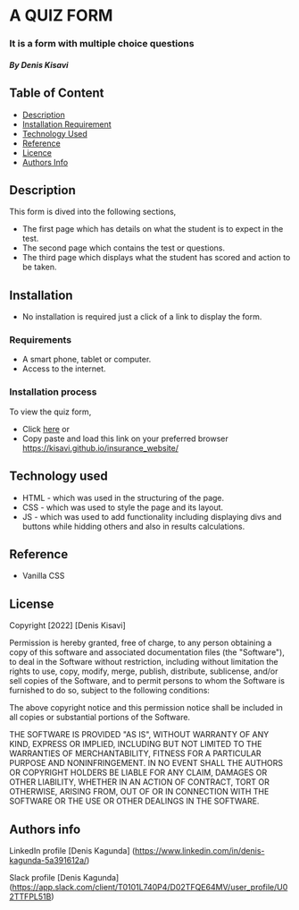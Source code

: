 # A QUIZ FORM
### It is a form with multiple choice questions
##### By Denis Kisavi

## Table of Content

+ [Description](#description)
+ [Installation Requirement](#installation)
+ [Technology Used](#technology-used)
+ [Reference](#reference)
+ [Licence](#licence)
+ [Authors Info](#author-Info)

## Description
This form is dived into the following sections,
 + The first page which has details on what the student is to expect in the test.
 + The second page which contains the test or questions.
 + The third page which displays what the student has scored and action to be taken.
 
 ## Installation
  + No installation is required just a click of a link to display the form.
 ### Requirements
  + A smart phone, tablet or computer.
  + Access to the internet.

   ### Installation process
  To view the quiz form,
  + Click <a href="https://kisavi.github.io/insurance_website/">here</a> or
  + Copy paste and load this link on your preferred browser https://kisavi.github.io/insurance_website/
  
  ## Technology used
  + HTML - which was used in the structuring of the page.
  + CSS - which was used to style the page and its layout.
  + JS - which was used to add functionality including displaying divs and buttons while hidding others and also in results calculations.
  
  ## Reference
  + Vanilla CSS
  
  ## License
  
Copyright [2022] [Denis Kisavi]
  
Permission is hereby granted, free of charge, to any person obtaining a copy of this software and associated documentation files (the "Software"), to deal in the Software without restriction, including without limitation the rights to use, copy, modify, merge, publish, distribute, sublicense, and/or sell copies of the Software, and to permit persons to whom the Software is furnished to do so, subject to the following conditions:

The above copyright notice and this permission notice shall be included in all copies or substantial portions of the Software.

THE SOFTWARE IS PROVIDED "AS IS", WITHOUT WARRANTY OF ANY KIND, EXPRESS OR IMPLIED, INCLUDING BUT NOT LIMITED TO THE WARRANTIES OF MERCHANTABILITY, FITNESS FOR A PARTICULAR PURPOSE AND NONINFRINGEMENT. IN NO EVENT SHALL THE AUTHORS OR COPYRIGHT HOLDERS BE LIABLE FOR ANY CLAIM, DAMAGES OR OTHER LIABILITY, WHETHER IN AN ACTION OF CONTRACT, TORT OR OTHERWISE, ARISING FROM, OUT OF OR IN CONNECTION WITH THE SOFTWARE OR THE USE OR OTHER DEALINGS IN THE SOFTWARE.

## Authors info

LinkedIn profile [Denis Kagunda] (https://www.linkedin.com/in/denis-kagunda-5a391612a/)

Slack profile [Denis Kagunda] (https://app.slack.com/client/T0101L740P4/D02TFQE64MV/user_profile/U02TTFPL51B)
